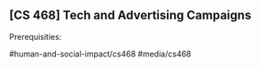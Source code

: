 ## [CS 468] Tech and Advertising Campaigns

Prerequisities:


#human-and-social-impact/cs468
#media/cs468